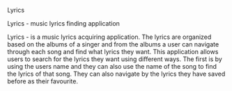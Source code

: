 Lyrics

Lyrics - music lyrics finding application

Lyrics - is a music lyrics acquiring application. The lyrics are organized based on the albums of a singer and from the albums a user can navigate through each song and find what lyrics they want. This application allows users to search for the lyrics they want using different ways. The first is by using the users name and they can also use the name of the song to find the lyrics of that song. They can also navigate by the lyrics they have saved before as their favourite.

